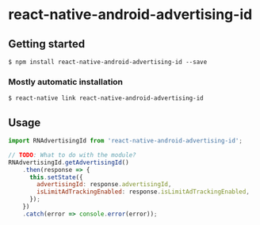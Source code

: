 # react-native-android-advertising-id

## Getting started

`$ npm install react-native-android-advertising-id --save`

### Mostly automatic installation

`$ react-native link react-native-android-advertising-id`

## Usage
```javascript
import RNAdvertisingId from 'react-native-android-advertising-id';

// TODO: What to do with the module?
RNAdvertisingId.getAdvertisingId()
    .then(response => {
      this.setState({
        advertisingId: response.advertisingId,
        isLimitAdTrackingEnabled: response.isLimitAdTrackingEnabled,
      });
    })
    .catch(error => console.error(error));
```
